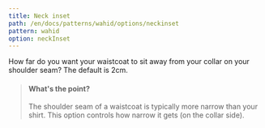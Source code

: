 ```yaml
---
title: Neck inset
path: /en/docs/patterns/wahid/options/neckinset
pattern: wahid
option: neckInset
---
```


How far do you want your waistcoat to sit away from your collar on your shoulder seam? The default is 2cm.

> #### What's the point?
> 
> The shoulder seam of a waistcoat is typically more narrow than your shirt. This option controls how narrow it gets (on the collar side).